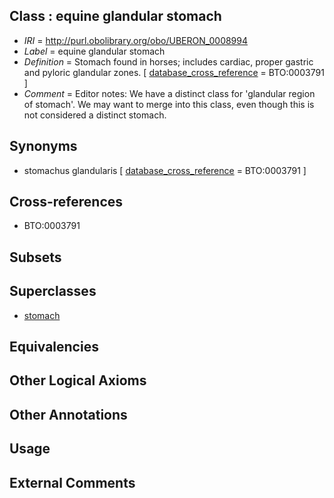 
## Class : equine glandular stomach

 * *IRI* = http://purl.obolibrary.org/obo/UBERON_0008994
 * *Label* = equine glandular stomach
 * *Definition* = Stomach found in horses; includes cardiac, proper gastric and pyloric glandular zones. [ [database_cross_reference](../../ef/oboInOwl#hasDbXref.md) = BTO:0003791 ]
 * *Comment* = Editor notes: We have a distinct class for 'glandular region of stomach'. We may want to merge into this class, even though this is not considered a distinct stomach.

## Synonyms

 * stomachus glandularis [ [database_cross_reference](../../ef/oboInOwl#hasDbXref.md) = BTO:0003791 ]

## Cross-references

 * BTO:0003791

## Subsets


## Superclasses

 * [stomach](../../UBERON/45/UBERON_0000945.md)

## Equivalencies


## Other Logical Axioms


## Other Annotations


## Usage


## External Comments

